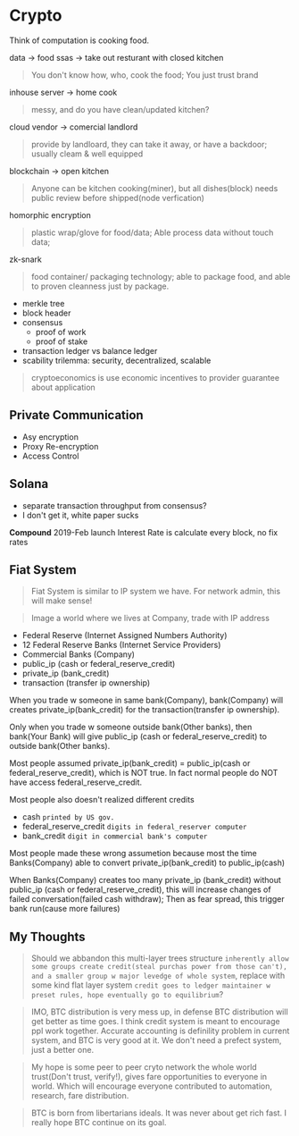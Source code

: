 # Crypto

Think of computation is cooking food.

data -> food
ssas -> take out resturant with closed kitchen

> You don't know how, who, cook the food; You just trust brand


inhouse server -> home cook

> messy, and do you have clean/updated kitchen?


cloud vendor -> comercial landlord

> provide by landloard, they can take it away, or have a backdoor; usually cleam & well equipped

blockchain -> open kitchen

> Anyone can be kitchen cooking(miner), but all dishes(block) needs public review before shipped(node verfication)


homorphic encryption
> plastic wrap/glove for food/data; Able process data without touch data;

zk-snark
> food container/ packaging technology; able to package food, and able to proven cleanness just by package.


- merkle tree
- block header
- consensus
  - proof of work
  - proof of stake
- transaction ledger vs balance ledger
- scability trilemma: security, decentralized, scalable

  
> cryptoeconomics is use economic incentives to provider guarantee about application

## Private Communication
- Asy encryption
- Proxy Re-encryption
- Access Control


## Solana
- separate transaction throughput from consensus?
- I don't get it, white paper sucks

**Compound**
2019-Feb launch
Interest Rate is calculate every block, no fix rates

## Fiat System
> Fiat System is similar to IP system we have. For network admin, this will make sense!

> Image a world where we lives at Company, trade with IP address

- Federal Reserve (Internet Assigned Numbers Authority)
- 12 Federal Reserve Banks (Internet Service Providers)
- Commercial Banks (Company)
- public_ip (cash or federal_reserve_credit)
- private_ip (bank_credit)
- transaction (transfer ip ownership)

When you trade w someone in same bank(Company), bank(Company) will creates private_ip(bank_credit) for the transaction(transfer ip ownership).

Only when you trade w someone outside bank(Other banks), then bank(Your Bank) will give public_ip (cash or federal_reserve_credit) to outside bank(Other banks).

Most people assumed private_ip(bank_credit) = public_ip(cash or federal_reserve_credit), which is NOT true. In fact normal people do NOT have access federal_reserve_credit.

Most people also doesn't realized different credits
- cash `printed by US gov.`
- federal_reserve_credit `digits in federal_reserver computer`
- bank_credit `digit in commercial bank's computer`

Most people made these wrong assumetion because most the time Banks(Company) able to convert private_ip(bank_credit) to public_ip(cash)

When Banks(Company) creates too many private_ip (bank_credit) without public_ip (cash or federal_reserve_credit), this will increase changes of failed conversation(failed cash withdraw); Then as fear spread, this trigger bank run(cause more failures)

## My Thoughts
> Should we abbandon this multi-layer trees structure `inherently allow some groups create credit(steal purchas power from those can't), and a smaller group w major levedge of whole system`, replace with some kind flat layer system `credit goes to ledger maintainer w preset rules, hope eventually go to equilibrium`?

> IMO, BTC distribution is very mess up, in defense BTC distribution will get better as time goes. I think credit system is meant to encourage ppl work together. Accurate accounting is definility problem in current system, and BTC is very good at it. We don't need a prefect system, just a better one.

> My hope is some peer to peer cryto network the whole world trust(Don't trust, verify!), gives fare opportunities to everyone in world. Which will encourage everyone contributed to automation, research, fare distribution.

> BTC is born from libertarians ideals. It was never about get rich fast. I really hope BTC continue on its goal.